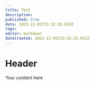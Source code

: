 ```yaml
---
title: Test
description: 
published: true
date: 2023-12-05T23:32:35.053Z
tags: 
editor: markdown
dateCreated: 2023-12-05T23:32:35.053Z
---
```


# Header
Your content here